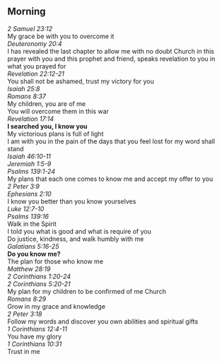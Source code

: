 ## Morning

_2 Samuel 23:12_  
My grace be with you to overcome it  
_Deuteronomy 20:4_  
I has revealed the last chapter to allow me with no doubt Church in this prayer with you and this prophet and friend, speaks revelation to you in what you prayed for  
_Revelation 22:12-21_  
You shall not be ashamed, trust my victory for you  
_Isaiah 25:8_  
_Romans 8:37_  
My children, you are of me  
You will overcome them in this war  
_Revelation 17:14_  
**I searched you, I know you**  
My victorious plans is full of light  
I am with you in the pain of the days that you feel lost for my word shall stand  
_Isaiah 46:10-11_  
_Jeremiah 1:5-9_  
_Psalms 139:1-24_  
My plans that each one comes to know me and accept my offer to you  
_2 Peter 3:9_  
_Ephesians 2:10_  
I know you better than you know yourselves  
_Luke 12:7-10_  
_Psalms 139:16_  
Walk in the Spirit  
I told you what is good and what is require of you  
Do justice, kindness, and walk humbly with me  
_Galatians 5:16-25_  
**Do you know me?**  
The plan for those who know me  
_Matthew 28:19_  
_2 Corinthians 1:20-24_  
_2 Corinthians 5:20-21_  
My plan for my children to be confirmed of me Church  
_Romans 8:29_  
Grow in my grace and knowledge  
_2 Peter 3:18_  
Follow my words and discover you own abilities and spiritual gifts  
_1 Corinthians 12:4-11_  
You have my glory  
_1 Corinthians 10:31_  
Trust in me  
